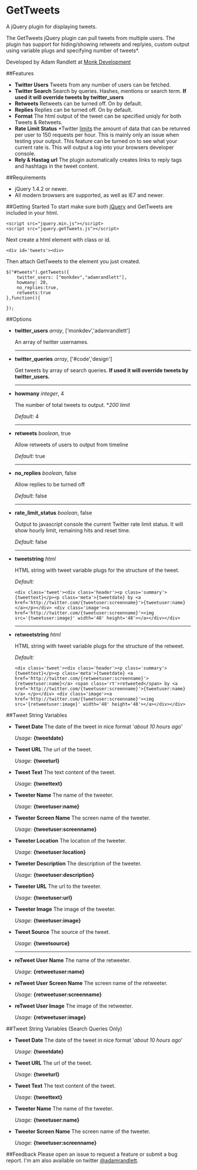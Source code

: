 GetTweets
==========
A jQuery plugin for displaying tweets.

The GetTweets jQuery plugin can pull tweets from multiple users. The plugin has support for hiding/showing retweets and replyies, custom output using variable plugs and specifying number of tweets*. 

Developed by Adam Randlett at [Monk Development](http://www.monkdevelopment.com)

##Features
*	**Twitter Users** Tweets from any number of users can be fetched.
*	**Twitter Search** Search by queries. Hashes, mentions or search term. **If used it will override tweets by twitter_users**
*   **Retweets**  Retweets can be turned off. On by default.
*   **Replies**   Replies can be turned off. On by default.
*   **Format**    The html output of the tweet can be specified uniqly for both Tweets & Retweets.
*   **Rate Limit Status**  *Twitter [limits](https://dev.twitter.com/docs/rate-limiting) the amount of data that can be retunred per user to 150 requests per hour. This is mainly only an issue when testing your output. This feature can be turned on to see what your current rate is.  This will output a log into your browsers developer console.
*   **Rely & Hastag url**  The plugin automatically creates links to reply tags and hashtags in the tweet content.

##Requirements
*   jQuery 1.4.2 or newer.
*   All modern browsers are supported, as well as IE7 and newer.

##Getting Started
To start make sure both [jQuery](http://jquery.com) and GetTweets are included in your html.

    <script src="jquery.min.js"></script>
    <script src="jquery.getTweets.js"></script>


Next create a html element with class or id.

    <div id='tweets'><div>

Then attach GetTweets to the element you just created.

    $("#tweets").getTweets({
       	twitter_users: ["monkdev","adamrandlett"],
       	howmany: 20,
       	no_replies:true,
       	retweets:true
    },function(){

    });


##Options
*   **twitter_users** _array_, ['monkdev','adamrandlett']

	An array of twitter usernames.

	---------------------------------------------------------------------------
*   **twitter_queries** _array_, ['#code','design']

	Get tweets by array of search queries. **If used it will override tweets by twitter_users.** 

	---------------------------------------------------------------------------
*   **howmany** _integer_, 4

	The number of total tweets to output. *_200 limit_
	
	_Default:_ 4

	---------------------------------------------------------------------------

*   **retweets** _boolean_, true

	Allow retweets of users to output from timeline
	
	_Default:_ true

	---------------------------------------------------------------------------

*   **no_replies** _boolean_, false

	Allow replies to be turned off
	
	_Default:_ false

	---------------------------------------------------------------------------

*   **rate_limit_status** _boolean_, false

	Output to javascript console the current Twitter rate limit status. It will show hourly limit, remaining hits and reset time.
	
	_Default:_ false

	---------------------------------------------------------------------------

*   **tweetstring** _html_

	HTML string with tweet variable plugs for the structure of the tweet.
	
	_Default:_ 

    	<div class='tweet'><div class='header'><p class='summary'>{tweettext}</p><p class='meta'>{tweetdate} by <a href='http://twitter.com/{tweetuser:screenname}'>{tweetuser:name}</a></p></div> <div class='image'><a href='http://twitter.com/{tweetuser:screenname}'><img src='{tweetuser:image}' width='48' height='48'></a></div></div>

	---------------------------------------------------------------------------

*   **retweetstring** _html_

	HTML string with tweet variable plugs for the structure of the retweet.
	
	_Default:_ 

    	<div class='tweet'><div class='header'><p class='summary'>{tweettext}</p><p class='meta'>{tweetdate} <a href='http://twitter.com/{retweetuser:screenname}'>{retweetuser:name}</a> <span class='rt'>retweeted</span> by <a href='http://twitter.com/{tweetuser:screenname}'>{tweetuser:name}</a> </p></div> <div class='image'><a href='http://twitter.com/{tweetuser:screenname}'><img src='{retweetuser:image}' width='48' height='48'></a></div></div>

##Tweet String Variables
* __Tweet Date__  The date of the tweet in nice format '_about 10 hours ago_'

  _Usage:_ __{tweetdate}__

* __Tweet URL__ The url of the tweet.

  _Usage:_ __{tweeturl}__

* __Tweet Text__ The text content of the tweet.

  _Usage:_ __{tweettext}__

* __Tweeter Name__ The name of the tweeter.

  _Usage:_ __{tweetuser:name}__

* __Tweeter Screen Name__ The screen name of the tweeter.

  _Usage:_ __{tweetuser:screenname}__

* __Tweeter Location__ The location of the tweeter.

  _Usage:_ __{tweetuser:location}__

* __Tweeter Description__ The description of the tweeter.

  _Usage:_ __{tweetuser:description}__

* __Tweeter URL__ The url to the tweeter.

  _Usage:_ __{tweetuser:url}__

* __Tweeter Image__ The image of the tweeter.

  _Usage:_ __{tweetuser:image}__

* __Tweet Source__ The source of the tweet.

  _Usage:_ __{tweetsource}__

	------------

* __reTweet User Name__ The name of the retweeter.

  _Usage:_ __{retweetuser:name}__

* __reTweet User Screen Name__ The screen name of the retweeter.

  _Usage:_ __{retweetuser:screenname}__

* __reTweet User Image__ The image of the retweeter.

  _Usage:_ __{retweetuser:image}__
  
 
##Tweet String Variables (Search Queries Only)
* __Tweet Date__  The date of the tweet in nice format '_about 10 hours ago_'

  _Usage:_ __{tweetdate}__

* __Tweet URL__ The url of the tweet.

  _Usage:_ __{tweeturl}__

* __Tweet Text__ The text content of the tweet.

  _Usage:_ __{tweettext}__

* __Tweeter Name__ The name of the tweeter.

  _Usage:_ __{tweetuser:name}__

* __Tweeter Screen Name__ The screen name of the tweeter.

  _Usage:_ __{tweetuser:screenname}__


##Feedback
Please open an issue to request a feature or submit a bug report. I'm am also available on twitter [@adamrandlett](http://www.twitter.com/adamrandlett).



